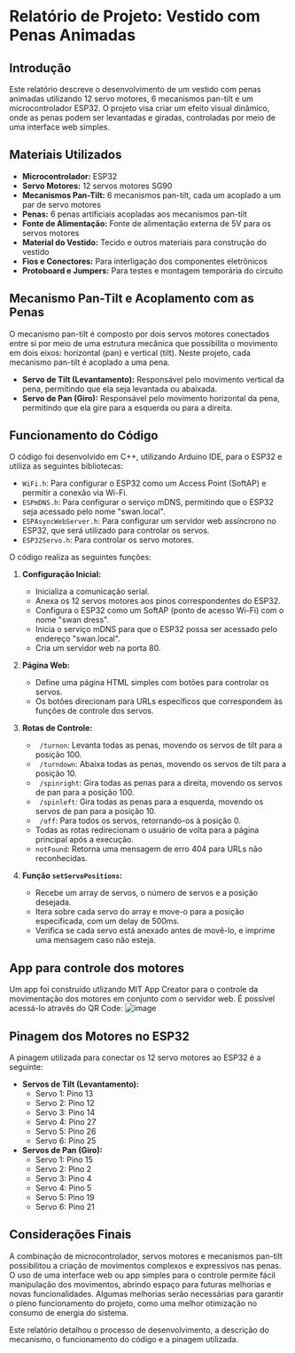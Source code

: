 # Relatório de Projeto: Vestido com Penas Animadas

## Introdução

Este relatório descreve o desenvolvimento de um vestido com penas animadas utilizando 12 servo motores, 6 mecanismos pan-tilt e um microcontrolador ESP32. O projeto visa criar um efeito visual dinâmico, onde as penas podem ser levantadas e giradas, controladas por meio de uma interface web simples.

## Materiais Utilizados

*   **Microcontrolador:** ESP32
*   **Servo Motores:** 12 servos motores SG90
*   **Mecanismos Pan-Tilt:** 6 mecanismos pan-tilt, cada um acoplado a um par de servo motores
*   **Penas:** 6 penas artificiais acopladas aos mecanismos pan-tilt
*   **Fonte de Alimentação:** Fonte de alimentação externa de 5V para os servos motores
*   **Material do Vestido:** Tecido e outros materiais para construção do vestido
*   **Fios e Conectores:** Para interligação dos componentes eletrônicos
*   **Protoboard e Jumpers:** Para testes e montagem temporária do circuito

## Mecanismo Pan-Tilt e Acoplamento com as Penas

O mecanismo pan-tilt é composto por dois servos motores conectados entre si por meio de uma estrutura mecânica que possibilita o movimento em dois eixos: horizontal (pan) e vertical (tilt). Neste projeto, cada mecanismo pan-tilt é acoplado a uma pena.

*   **Servo de Tilt (Levantamento):** Responsável pelo movimento vertical da pena, permitindo que ela seja levantada ou abaixada.
*   **Servo de Pan (Giro):** Responsável pelo movimento horizontal da pena, permitindo que ela gire para a esquerda ou para a direita.

## Funcionamento do Código

O código foi desenvolvido em C++, utilizando Arduino IDE, para o ESP32 e utiliza as seguintes bibliotecas:

*   `WiFi.h`: Para configurar o ESP32 como um Access Point (SoftAP) e permitir a conexão via Wi-Fi.
*   `ESPmDNS.h`: Para configurar o serviço mDNS, permitindo que o ESP32 seja acessado pelo nome "swan.local".
*   `ESPAsyncWebServer.h`: Para configurar um servidor web assíncrono no ESP32, que será utilizado para controlar os servos.
*   `ESP32Servo.h`: Para controlar os servo motores.

O código realiza as seguintes funções:

1.  **Configuração Inicial:**
    *   Inicializa a comunicação serial.
    *   Anexa os 12 servos motores aos pinos correspondentes do ESP32.
    *   Configura o ESP32 como um SoftAP (ponto de acesso Wi-Fi) com o nome "swan dress".
    *   Inicia o serviço mDNS para que o ESP32 possa ser acessado pelo endereço "swan.local".
    *   Cria um servidor web na porta 80.

2.  **Página Web:**
    *   Define uma página HTML simples com botões para controlar os servos.
    *   Os botões direcionam para URLs específicos que correspondem às funções de controle dos servos.

3.  **Rotas de Controle:**
    *   ` /turnon`: Levanta todas as penas, movendo os servos de tilt para a posição 100.
    *   ` /turndown`: Abaixa todas as penas, movendo os servos de tilt para a posição 10.
    *   ` /spinright`: Gira todas as penas para a direita, movendo os servos de pan para a posição 100.
    *   ` /spinleft`: Gira todas as penas para a esquerda, movendo os servos de pan para a posição 10.
    *   ` /off`: Para todos os servos, retornando-os à posição 0.
    *   Todas as rotas redirecionam o usuário de volta para a página principal após a execução.
    *   `notFound`: Retorna uma mensagem de erro 404 para URLs não reconhecidas.

4.  **Função `setServoPositions`:**
    *   Recebe um array de servos, o número de servos e a posição desejada.
    *   Itera sobre cada servo do array e move-o para a posição especificada, com um delay de 500ms.
    *   Verifica se cada servo está anexado antes de movê-lo, e imprime uma mensagem caso não esteja.

## App para controle dos motores

Um app foi construído utlizando MIT App Creator para o controle da movimentação dos motores em conjunto com o servidor web. É possível acessá-lo através do QR Code:
![image](https://github.com/user-attachments/assets/b1f43192-11d3-486e-84c6-dbc2fe5efde0)


## Pinagem dos Motores no ESP32

A pinagem utilizada para conectar os 12 servo motores ao ESP32 é a seguinte:

*   **Servos de Tilt (Levantamento):**
    *   Servo 1: Pino 13
    *   Servo 2: Pino 12
    *   Servo 3: Pino 14
    *   Servo 4: Pino 27
    *   Servo 5: Pino 26
    *   Servo 6: Pino 25
*   **Servos de Pan (Giro):**
    *   Servo 1: Pino 15
    *   Servo 2: Pino 2
    *   Servo 3: Pino 4
    *   Servo 4: Pino 5
    *   Servo 5: Pino 19
    *   Servo 6: Pino 21

## Considerações Finais

A combinação de microcontrolador, servos motores e mecanismos pan-tilt possibilitou a criação de movimentos complexos e expressivos nas penas. O uso de uma interface web ou app simples para o controle permite fácil manipulação dos movimentos, abrindo espaço para futuras melhorias e novas funcionalidades. Algumas melhorias serão necessárias para garantir o pleno funcionamento do projeto, como uma melhor otimização no consumo de energia do sistema.

Este relatório detalhou o processo de desenvolvimento, a descrição do mecanismo, o funcionamento do código e a pinagem utilizada.
